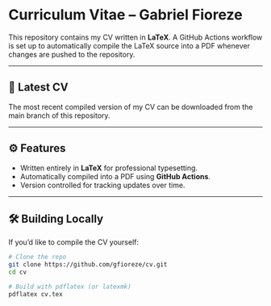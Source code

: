 # Curriculum Vitae – Gabriel Fioreze

This repository contains my CV written in **LaTeX**.
A GitHub Actions workflow is set up to automatically compile the LaTeX source into a PDF whenever changes are pushed to the repository.

---

## 📄 Latest CV
The most recent compiled version of my CV can be downloaded from the main branch of this repository.

---

## ⚙️ Features
- Written entirely in **LaTeX** for professional typesetting.
- Automatically compiled into a PDF using **GitHub Actions**.
- Version controlled for tracking updates over time.

---

## 🛠️ Building Locally
If you’d like to compile the CV yourself:

```bash
# Clone the repo
git clone https://github.com/gfioreze/cv.git
cd cv

# Build with pdflatex (or latexmk)
pdflatex cv.tex
